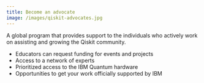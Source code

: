 ```yaml
---
title: Become an advocate
image: /images/qiskit-advocates.jpg
---
```

A global program that provides support to the individuals who actively work on assisting and growing the Qiskit community.

- Educators can request funding for events and projects
- Access to a network of experts
- Prioritized access to the IBM Quantum hardware
- Opportunities to get your work officially supported by IBM
